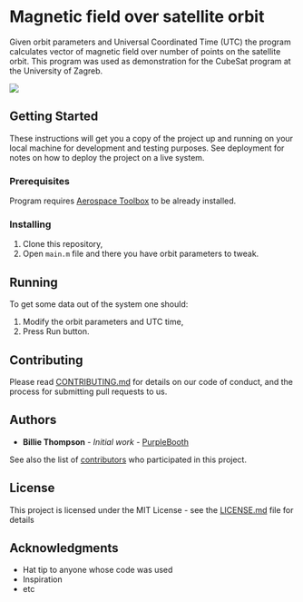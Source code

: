 # Magnetic field over satellite orbit

Given orbit parameters and Universal Coordinated Time (UTC) the program calculates vector of magnetic field over number of points on the satellite orbit. This program was used as demonstration for the CubeSat program at the University of Zagreb.

![](output_example.bmp)

## Getting Started

These instructions will get you a copy of the project up and running on your local machine for development and testing purposes. See deployment for notes on how to deploy the project on a live system.

### Prerequisites

Program requires [Aerospace Toolbox](https://www.mathworks.com/products/aerospace-toolbox.html) to be already installed.

### Installing

1. Clone this repository,
2. Open `main.m` file and there you have orbit parameters to tweak.


## Running
To get some data out of the system one should:
1. Modify the orbit parameters and UTC time,
2. Press Run button.

## Contributing

Please read [CONTRIBUTING.md](https://gist.github.com/PurpleBooth/b24679402957c63ec426) for details on our code of conduct, and the process for submitting pull requests to us.


## Authors

* **Billie Thompson** - *Initial work* - [PurpleBooth](https://github.com/PurpleBooth)

See also the list of [contributors](https://github.com/your/project/contributors) who participated in this project.

## License

This project is licensed under the MIT License - see the [LICENSE.md](LICENSE.md) file for details

## Acknowledgments

* Hat tip to anyone whose code was used
* Inspiration
* etc

